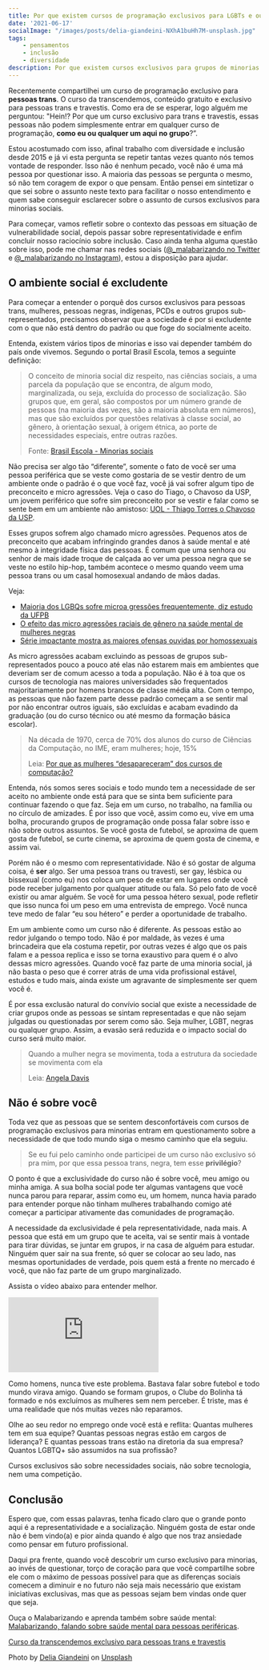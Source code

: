```yaml
---
title: Por que existem cursos de programação exclusivos para LGBTs e outras minorias?
date: '2021-06-17'
socialImage: "/images/posts/delia-giandeini-NXhA1buHh7M-unsplash.jpg"
tags:
    - pensamentos
    - inclusão
    - diversidade
description: Por que existem cursos exclusivos para grupos de minorias como pessoas trans, travestis, negras, mulheres, PCDs? Por que essas pessoas não podem fazer um curso como qualquer outro?
---
```


Recentemente compartilhei um curso de programação exclusivo para **pessoas trans**. O curso da transcendemos, conteúdo gratuito e exclusivo para pessoas trans e travestis. Como era de se esperar, logo alguém me perguntou: "Hein!? Por que um curso exclusivo para trans e travestis, essas pessoas não podem simplesmente entrar em qualquer curso de programação, **como eu ou qualquer um aqui no grupo**?”.

Estou acostumado com isso, afinal trabalho com diversidade e inclusão desde 2015 e já vi esta pergunta se repetir tantas vezes quanto nós temos vontade de responder. Isso não é nenhum pecado, você não é uma má pessoa por questionar isso. A maioria das pessoas se pergunta o mesmo, só não tem coragem de expor o que pensam. Então pensei em sintetizar o que sei sobre o assunto neste texto para facilitar o nosso entendimento e quem sabe conseguir esclarecer sobre o assunto de cursos exclusivos para minorias sociais.

Para começar, vamos refletir sobre o contexto das pessoas em situação de vulnerabilidade social, depois passar sobre representatividade e enfim concluir nosso raciocínio sobre inclusão. Caso ainda tenha alguma questão sobre isso, pode me chamar nas redes sociais ([@_malabarizando no Twitter](https://twitter.com/_malabarizando) e [@_malabarizando no Instagram](https://www.instagram.com/_malabarizando/)), estou a disposição para ajudar.

## O ambiente social é excludente

Para começar a entender o porquê dos cursos exclusivos para pessoas trans, mulheres, pessoas negras, indígenas, PCDs e outros grupos sub-representados, precisamos observar que a sociedade é por si excludente com o que não está dentro do padrão ou que foge do socialmente aceito. 

Entenda, existem vários tipos de minorias e isso vai depender também do país onde vivemos. Segundo o portal Brasil Escola, temos a seguinte definição:

> O conceito de minoria social diz respeito, nas ciências sociais, a uma parcela da população que se encontra, de algum modo, marginalizada, ou seja, excluída do processo de socialização. São grupos que, em geral, são compostos por um número grande de pessoas (na maioria das vezes, são a maioria absoluta em números), mas que são excluídos por questões relativas à classe social, ao gênero, à orientação sexual, à origem étnica, ao porte de necessidades especiais, entre outras razões.
> 
> Fonte: [Brasil Escola - Minorias sociais](https://brasilescola.uol.com.br/sociologia/minorias-sociais.htm)

Não precisa ser algo tão “diferente”, somente o fato de você ser uma pessoa periférica que se veste como gostaria de se vestir dentro de um ambiente onde o padrão é o que você faz, você já vai sofrer algum tipo de preconceito e micro agressões. Veja o caso do Tiago, o Chavoso da USP, um jovem periférico que sofre sim preconceito por se vestir e falar como se sente bem em um ambiente não amistoso: [UOL - Thiago Torres o Chavoso da USP](https://www.uol.com.br/ecoa/ultimas-noticias/2020/09/28/chavoso-da-usp-quero-que-a-periferia-possa-seguir-trajetoria-que-quiser.htm).

Esses grupos sofrem algo chamado micro agressões. Pequenos atos de preconceito que acabam infringindo grandes danos à saúde mental e até mesmo à integridade física das pessoas. É comum que uma senhora ou senhor de mais idade troque de calçada ao ver uma pessoa negra que se veste no estilo hip-hop, também acontece o mesmo quando veem uma pessoa trans ou um casal homosexual andando de mãos dadas. 

Veja:

- [Maioria dos LGBQs sofre microa gressões frequentemente, diz estudo da UFPB](https://www.ufpb.br/ufpb/contents/noticias/maior-parte-dos-lgbqs-sofre-microagressoes-frequentemente-diz-estudo-da-ufpb)
- [O efeito das micro agressões raciais de gênero na saúde mental
de mulheres negras](https://www.scielo.br/j/csc/a/rZVyRBJ5p7ytGxYj3GyxPXN/?lang=pt&format=pdf)
- [Série impactante mostra as maiores ofensas ouvidas por homossexuais](https://www.hypeness.com.br/2015/03/serie-impactante-mostra-as-maiores-ofensas-ouvidas-por-homossexuais/)

As micro agressões acabam excluindo as pessoas de grupos sub-representados pouco a pouco até elas não estarem mais em ambientes que deveriam ser de comum acesso a toda a população. Não é à toa que os cursos de tecnologia nas maiores universidades são frequentados majoritariamente por homens brancos de classe média alta. Com o tempo, as pessoas que não fazem parte desse padrão começam a se sentir mal por não encontrar outros iguais, são excluídas e acabam evadindo da graduação (ou do curso técnico ou até mesmo da formação básica escolar).

> Na década de 1970, cerca de 70% dos alunos do curso de Ciências da Computação, no IME, eram mulheres; hoje, 15%
>  
> Leia: [Por que as mulheres “desapareceram” dos cursos de computação?](https://jornal.usp.br/universidade/por-que-as-mulheres-desapareceram-dos-cursos-de-computacao/)

Entenda, nós somos seres sociais e todo mundo tem a necessidade de ser aceito no ambiente onde está para que se sinta bem suficiente para continuar fazendo o que faz. Seja em um curso, no trabalho, na família ou no círculo de amizades. É por isso que você, assim como eu, vive em uma bolha, procurando grupos de programação onde possa falar sobre isso e não sobre outros assuntos. Se você gosta de futebol, se aproxima de quem gosta de futebol, se curte cinema, se aproxima de quem gosta de cinema, e assim vai.

Porém não é o mesmo com representatividade. Não é só gostar de alguma coisa, é **ser** algo. Ser uma pessoa trans ou travesti, ser gay, lésbica ou bissexual (como eu) nos coloca um peso de estar em lugares onde você pode receber julgamento por qualquer atitude ou fala. Só pelo fato de você existir ou amar alguém. Se você for uma pessoa hétero sexual, pode refletir que isso nunca foi um peso em uma entrevista de emprego. Você nunca teve medo de falar “eu sou hétero” e perder a oportunidade de trabalho.

Em um ambiente como um curso não é diferente. As pessoas estão ao redor julgando o tempo todo. Não é por maldade, às vezes é uma brincadeira que ela costuma repetir, por outras vezes é algo que os pais falam e a pessoa replica e isso se torna exaustivo para quem é o alvo dessas micro agressões.  Quando você faz parte de uma minoria social, já não basta o peso que é correr atrás de uma vida profissional estável, estudos e tudo mais, ainda existe um agravante de simplesmente ser quem você é.

É por essa exclusão natural do convívio social que existe a necessidade de criar grupos onde as pessoas se sintam representadas e que não sejam julgadas ou questionadas por serem como são. Seja mulher, LGBT, negras ou qualquer grupo. Assim, a evasão será reduzida e o impacto social do curso será muito maior.

> Quando a mulher negra se movimenta, toda a estrutura da sociedade se movimenta com ela
>
> Leia: [Angela Davis](https://amzn.to/3wzQ4RY)

## Não é sobre você

Toda vez que as pessoas que se sentem desconfortáveis com cursos de programação exclusivos para minorias entram em questionamento sobre a necessidade de que todo mundo siga o mesmo caminho que ela seguiu.

> Se eu fui pelo caminho onde participei de um curso não exclusivo só pra mim, por que essa pessoa trans, negra, tem esse **privilégio**? 

O ponto é que a exclusividade do curso não é sobre você, meu amigo ou minha amiga. A sua bolha social pode ter algumas vantagens que você nunca parou para reparar, assim como eu, um homem, nunca havia parado para entender porque não tinham mulheres trabalhando comigo até começar a participar ativamente das comunidades de programação.

A necessidade da exclusividade é pela representatividade, nada mais. A pessoa que está em um grupo que te aceita, vai se sentir mais à vontade para tirar dúvidas, se juntar em grupos, ir na casa de alguém para estudar. Ninguém quer sair na sua frente, só quer se colocar ao seu lado, nas mesmas oportunidades de verdade, pois quem está a frente no mercado é você, que não faz parte de um grupo marginalizado.

Assista o vídeo abaixo para entender melhor.

<iframe src="https://www.youtube.com/embed/1gHjBTM3ekk" title="YouTube video player" frameborder="0" allow="accelerometer; autoplay; clipboard-write; encrypted-media; gyroscope; picture-in-picture" allowfullscreen></iframe>


Como homens, nunca tive este problema. Bastava falar sobre futebol e todo mundo virava amigo. Quando se formam grupos, o Clube do Bolinha tá formado e nós excluímos as mulheres sem nem perceber. É triste, mas é uma realidade que nós muitas vezes não reparamos.

Olhe ao seu redor no emprego onde você está e reflita: Quantas mulheres tem em sua equipe? Quantas pessoas negras estão em cargos de liderança? E quantas pessoas trans estão na diretoria da sua empresa? Quantos LGBTQ+ são assumidos na sua profissão?

Cursos exclusivos são sobre necessidades sociais, não sobre tecnologia, nem uma competição.

## Conclusão

Espero que, com essas palavras, tenha ficado claro que o grande ponto aqui é a representatividade e a socialização. Ninguém gosta de estar onde não é bem vindo(a) e pior ainda quando é algo que nos traz ansiedade como pensar em futuro profissional.

Daqui pra frente, quando você descobrir um curso exclusivo para minorias, ao invés de questionar, torço de coração para que você compartilhe sobre ele com o máximo de pessoas possível para que as diferenças sociais comecem a diminuir e no futuro não seja mais necessário que existam iniciativas exclusivas, mas que as pessoas sejam bem vindas onde quer que seja.

Ouça o Malabarizando e aprenda também sobre saúde mental: [Malabarizando, falando sobre saúde mental para pessoas periféricas](https://open.spotify.com/show/2fVVWxrvkaNg0HNDFookzc).

[Curso da transcendemos exclusivo para pessoas trans e travestis](https://comuto.transcendemos.com.br/programacao-para-pessoas-trans)

Photo by <a href="https://unsplash.com/@dels?utm_source=unsplash&utm_medium=referral&utm_content=creditCopyText">Delia Giandeini</a> on <a href="https://unsplash.com/s/photos/lgbt?utm_source=unsplash&utm_medium=referral&utm_content=creditCopyText">Unsplash</a>
  
